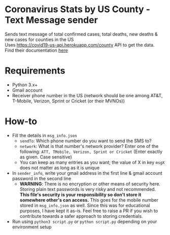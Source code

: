 # Coronavirus Stats by US County - Text Message sender
Sends text message of total confirmed cases, total deaths, new deaths & new cases for counties in the US
<br>
Uses https://covid19-us-api.herokuapp.com/county API to get the data. Find their documentation [here](https://covid19-us-api.herokuapp.com/redoc)

# Requirements
- Python 3.x+
- Gmail account
- Receiver phone number in the US (network should be one among AT&T, T-Mobile, Verizon, Sprint or Cricket (or their MVNOs))

# How-to
- Fill the details in ```msg_info.json```
	- ```sendTo```: Which phone number do you want to send the SMS to?
	- ```network```: What is that number's network provider? Enter one of the following: ```ATT, TMobile, Verizon, Sprint or Cricket``` (Enter exactly as given. Case sensitive)
	- You can keep as many entries as you want; the value of X in key ```msgX``` does not matter as long as it is unique
- In ```sender_info```, write your gmail address in the first line & gmail account password in the second line
	- **WARNING**: There is no encryption or other means of security here. Storing plain text passwords is very risky and not recommended. **This file's security is your responsibility so don't store it somewhere other's can access.** This goes for the mobile number stored in ```msg_info.json``` as well. Since this was for educational purposes, I have kept it as-is. Feel free to raise a PR if you wish to contribute towards a safer approach to storing credentials.
- Run using ```python3 script.py``` or ```python script.py``` depending on your environment setup

